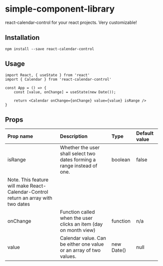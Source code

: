 # simple-component-library
react-calendar-control for your react projects. Very customizable!
## Installation
`npm install --save react-calendar-control`

## Usage

```
import React, { useState } from 'react'
import { Calendar } from 'react-calendar-control'

const App = () => {
    const [value, onChange] = useState(new Date());  

    return <Calendar onChange={onChange} value={value} isRange />
}

```

## Props



| Prop name | Description | Type | Default value |
| :--------- | :----------- | :---- | :------------- |
| isRange   | Whether the user shall select two dates forming a range instead of one. | boolean | false |
|             Note. This feature will make React-Calendar-Control return an array with two dates |   |   |
| onChange  | Function called when the user clicks an item (day on month view) | function | n/a |
| value     | Calendar value. Can be either one value or an array of two values. | new Date() | null |


